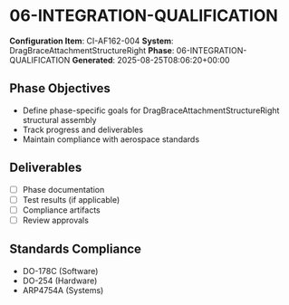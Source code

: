 # 06-INTEGRATION-QUALIFICATION

**Configuration Item**: CI-AF162-004
**System**: DragBraceAttachmentStructureRight
**Phase**: 06-INTEGRATION-QUALIFICATION
**Generated**: 2025-08-25T08:06:20+00:00

## Phase Objectives
- Define phase-specific goals for DragBraceAttachmentStructureRight structural assembly
- Track progress and deliverables
- Maintain compliance with aerospace standards

## Deliverables
- [ ] Phase documentation
- [ ] Test results (if applicable)
- [ ] Compliance artifacts
- [ ] Review approvals

## Standards Compliance
- DO-178C (Software)
- DO-254 (Hardware)
- ARP4754A (Systems)

